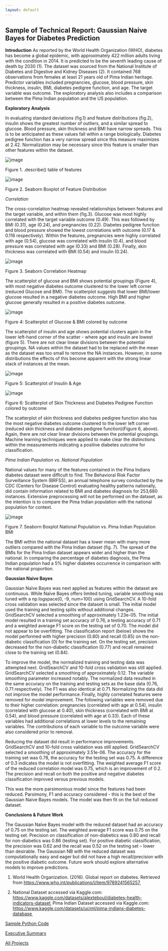 ```yaml
---
layout: default
---
```


## Sample of Technical Report: Gaussian Naive Bayes for Diabetes Prediction ###

__Introduction__
As reported by the World Health Organization (WHO), diabetes has become a global epidemic, with approximately 422 million adults living with the condition in 2014. It is predicted to be the seventh leading cause of death by 2030 (1). The dataset was sourced from the National Institute of Diabetes and Digestive and Kidney Diseases (2). It contained 768 observations from females at least 21 years old of Pima Indian heritage. Predictor variables included pregnancies, glucose, blood pressure, skin thickness, insulin, BMI, diabetes pedigree function, and age. The target variable was outcome. The exploratory analysis also includes a comparison between the Pima Indian population and the US population. 

__Exploratory Analysis__

In evaluating standard deviations (fig.1) and feature distributions (fig.2), insulin shows the greatest number of outliers, and a similar spread to glucose. Blood pressure, skin thickness and BMI have narrow spreads. This is to be anticipated as these values fall within a range biologically. Diabetes pedigree function has a very narrow spread since this measure maximizes at 2.42. Normalization may be necessary since this feature is smaller than other features within the dataset.

![image](https://github.com/cagoodri2/cagoodri2.github.io/assets/156851134/01cac2a1-ecad-4658-906e-476563b20819)

Figure 1. .describe() table of features

![image](https://github.com/cagoodri2/cagoodri2.github.io/assets/156851134/ed1ac969-838e-4c99-bf2a-0f5ba4de0f2c)

Figure 2. Seaborn Boxplot of Feature Distribution

_Correlation_  

The cross-correlation heatmap revealed relationships between features and the target variable, and within them (fig.3). Glucose was most highly correlated with the target variable outcome (0.49). This was followed by BMI (0.31), age (0.24), and pregnancies (0.22). Diabetes pedigree function and blood pressure showed the lowest correlations with outcome (0.17 & 0.116 respectively). Within the features, pregnancies were highly correlated with age (0.54), glucose was correlated with insulin (0.4), and blood pressure was correlated with age (0.33) and BMI (0.28). Finally, skin thickness was correlated with BMI (0.54) and insulin (0.24).   

![image](https://github.com/cagoodri2/cagoodri2.github.io/assets/156851134/3687ecec-e59b-4ada-b381-17e30237630d)

Figure 3. Seaborn Correlation Heatmap

The scatterplot of glucose and BMI shows potential groupings (Figure 4), with most negative diabetes outcome clustered to the lower left corner (reduced Glucose and BMI). The scatterplot suggests that lower BMI/lower glucose resulted in a negative diabetes outcome. High BMI and higher glucose generally resulted in a positive diabetes outcome.   

![image](https://github.com/cagoodri2/cagoodri2.github.io/assets/156851134/da485b5a-ac73-4db7-972e-01c23b0574fa)

Figure 4: Scatterplot of Glucose & BMI colored by outcome 
 
The scatterplot of insulin and age shows potential clusters again in the lower left-hand corner of the scatter - where age and insulin are lowest (figure 5). There are not clear linear divisions between the potential groupings. NA values within the dataset had to be replaced with the mean as the dataset was too small to remove the NA instances. However, in some distributions the effects of this become apparent with the strong linear stack of instances at the mean.   

![image](https://github.com/cagoodri2/cagoodri2.github.io/assets/156851134/f5175b1e-c5a0-4be6-8ef0-6b13e473bb71)

Figure 5: Scatterplot of Insulin & Age

![image](https://github.com/cagoodri2/cagoodri2.github.io/assets/156851134/28cc199a-4615-451d-a046-3961613fb59a)

Figure 6: Scatterplot of Skin Thickness and Diabetes Pedigree Function colored by outcome  

The scatterplot of skin thickness and diabetes pedigree function also has the most negative diabetes outcome clustered to the lower left corner (reduced skin thickness and diabetes pedigree function)(Figure 6, above). Again, there are not clear linear divisions between the potential groupings. Machine learning techniques were applied to make clear the distinctions within the measurements indicating a positive diabetes outcome for classification. 

_Pima Indian Population vs. National Population_

National values for many of the features contained in the Pima Indians diabetes dataset were difficult to find. The Behavioral Risk Factor Surveillance System (BRFSS), an annual telephone survey conducted by the CDC (Centers for Disease Control) evaluating healthy patterns nationally, did contain information related to BMI and diabetes diagnosis for 253,680 instances. Extensive preprocessing will not be performed on the dataset, as the intention is to compare the Pima Indian population with the national population for context. 

![image](https://github.com/cagoodri2/cagoodri2.github.io/assets/156851134/3c5f8c26-276c-4114-a1f6-b1cd32b1a9f5)

Figure 7. Seaborn Boxplot National Population vs. Pima Indian Population BMI 

The BMI within the national dataset has a lower mean with many more outliers compared with the Pima Indian dataset (fig. 7). The spread of the BMIs for the Pima Indian dataset appears wider and higher than the national. In comparing the percentage of diabetes diagnosis, the Pima Indian population had a 5% higher diabetes occurrence in comparison with the national proportion.

__Gaussian Naive Bayes__

Gaussian Naïve Bayes was next applied as features within the dataset are continuous. While Naïve Bayes offers limited tuning, variable smoothing was tuned with a np.logspace(0, -9, num=100) using GridSearchCV. A 10-fold cross validation was selected since the dataset is small. The initial model used the training and testing splits without additional changes. GridSearchCV selected a smoothing of approximately 1.23e-05. The initial model resulted in a training set accuracy of 0.76, a testing accuracy of 0.71 and a weighted average F1 score on the testing set of 0.70. The model did not appear to be overfitting. The classification report (below) shows the model performed with higher precision (0.80) and recall (0.85) on the non-diabetic classification (0) for the training set. On the testing set, precision decreased for the non-diabetic classification (0.77) and recall remained close to the training set (0.84).

To improve the model, the normalized training and testing data was attempted next. GridSearchCV and 10-fold cross validation was still applied. GridSearchCV selected a smoothing of approximately 0.12. The variable smoothing parameter increased notably. The normalized data resulted in the same accuracy on the training and testing sets as the base data (0.76, 0.71 respectively). The F1 was also identical at 0.71. Normalizing the data did not improve the model performance. Finally, highly correlated features were removed for model improvement. The following variables were removed due to their higher correlation: pregnancies (correlated with age at 0.54), insulin (correlated with glucose at 0.40), skin thickness (correlated with BMI at 0.54), and blood pressure (correlated with age at 0.33). Each of these variables had additional correlations at lower levels to the remaining variables. The contributions of each variable to the outcome variable were also considered prior to removal.   

Reducing the dataset did result in performance improvements. GridSearchCV and 10-fold cross validation was still applied. GridSearchCV selected a smoothing of approximately 3.51e-06. The accuracy for the training set was 0.78, the accuracy for the testing set was 0.75. A difference of 0.3 indicates the model is not overfitting. The weighted average F1 score of the reduced correlation model was 0.75, which is an improvement of 0.2. The precision and recall on both the positive and negative diabetes classification improved versus previous models.

This was the more parsimonious model since the features had been reduced. Parsimony, F1 and accuracy considered - this is the best of the Gaussian Naive Bayes models. The model was then fit on the full reduced dataset.  

__Conclusions & Future Work__

The Gaussian Naïve Bayes model with the reduced dataset had an accuracy of 0.75 on the testing set. The weighted average F1 score was 0.75 on the testing set. Precision on classification of non-diabetics was 0.80 and recall for non-diabetics was 0.86 (testing set). For positive diabetic classification, the precision was 0.62 and the recall was 0.52 on the testing set – lower than desirable. The Gaussian NB with the reduced dataset was computationally easy and eager but did not have a high recall/precision with the positive diabetic outcome. Future work should explore alternative models to improve predictions. 

1) World Health Organization. (2016). Global report on diabetes. Retrieved from https://www.who.int/publications/i/item/9789241565257  
   
2) National Dataset accessed via Kaggle.com: 	https://www.kaggle.com/datasets/alexteboul/diabetes-health-indicators-dataset  
Pima Indian Dataset accessed via Kaggle.com:  https://www.kaggle.com/datasets/uciml/pima-indians-diabetes-database  

[Sample Python Code](./diabetes_python.html)

[Executive Summary](./ml_diabetes.html)

[All Projects](./)
